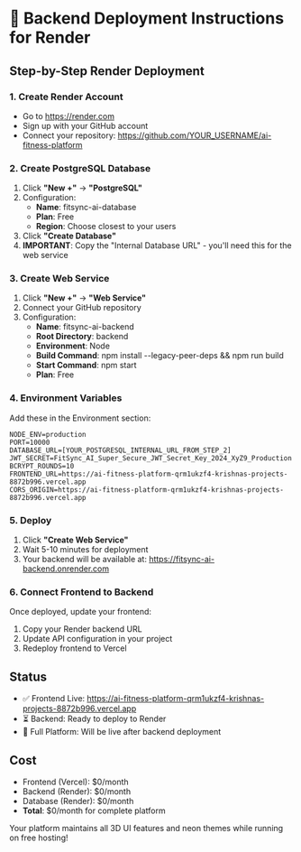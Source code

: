 # 🚀 Backend Deployment Instructions for Render

## Step-by-Step Render Deployment

### 1. Create Render Account
- Go to https://render.com
- Sign up with your GitHub account
- Connect your repository: https://github.com/YOUR_USERNAME/ai-fitness-platform

### 2. Create PostgreSQL Database
1. Click **"New +"** → **"PostgreSQL"**
2. Configuration:
   - **Name**: fitsync-ai-database
   - **Plan**: Free
   - **Region**: Choose closest to your users
3. Click **"Create Database"**
4. **IMPORTANT**: Copy the "Internal Database URL" - you'll need this for the web service

### 3. Create Web Service
1. Click **"New +"** → **"Web Service"**
2. Connect your GitHub repository
3. Configuration:
   - **Name**: fitsync-ai-backend
   - **Root Directory**: backend
   - **Environment**: Node
   - **Build Command**: npm install --legacy-peer-deps && npm run build
   - **Start Command**: npm start
   - **Plan**: Free

### 4. Environment Variables
Add these in the Environment section:

```
NODE_ENV=production
PORT=10000
DATABASE_URL=[YOUR_POSTGRESQL_INTERNAL_URL_FROM_STEP_2]
JWT_SECRET=FitSync_AI_Super_Secure_JWT_Secret_Key_2024_XyZ9_Production
BCRYPT_ROUNDS=10
FRONTEND_URL=https://ai-fitness-platform-qrm1ukzf4-krishnas-projects-8872b996.vercel.app
CORS_ORIGIN=https://ai-fitness-platform-qrm1ukzf4-krishnas-projects-8872b996.vercel.app
```

### 5. Deploy
1. Click **"Create Web Service"**
2. Wait 5-10 minutes for deployment
3. Your backend will be available at: https://fitsync-ai-backend.onrender.com

### 6. Connect Frontend to Backend
Once deployed, update your frontend:
1. Copy your Render backend URL
2. Update API configuration in your project
3. Redeploy frontend to Vercel

## Status
- ✅ Frontend Live: https://ai-fitness-platform-qrm1ukzf4-krishnas-projects-8872b996.vercel.app
- ⏳ Backend: Ready to deploy to Render
- 🎯 Full Platform: Will be live after backend deployment

## Cost
- Frontend (Vercel): $0/month
- Backend (Render): $0/month  
- Database (Render): $0/month
- **Total**: $0/month for complete platform

Your platform maintains all 3D UI features and neon themes while running on free hosting!